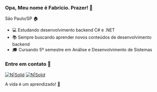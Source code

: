 ### Opa, Meu nome é Fabrício. Prazer! 👋

São Paulo/SP 🏠

- 💻 Estudando desenvolvimento backend C# e .NET
- 📚 Sempre buscando aprender novos conteúdos de desenvolvimento backend
- 🎓 Cursando 5º semestre em Análise e Desenvolvimento de Sistemas

### Entre em contato 📇

[![N|Solid](https://img.shields.io/badge/linkedin-%230077B5.svg?&style=for-the-badge&logo=linkedin&logoColor=white)](https://www.linkedin.com/in/fabricio-pereira-6282251a6/)         [![N|Solid](https://img.shields.io/badge/Gmail-D14836?style=for-the-badge&logo=gmail&logoColor=white)](mailto:fabriciopereiradev@gmail.com)   

 A vida é um aprendizado! 👊
